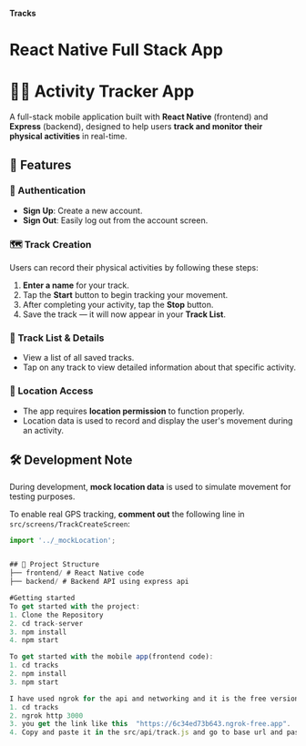 **Tracks**
# React Native Full Stack App

# 🏃‍♂️ Activity Tracker App

A full-stack mobile application built with **React Native** (frontend) and **Express** (backend), designed to help users **track and monitor their physical activities** in real-time.

## 📱 Features

### 🔐 Authentication
- **Sign Up**: Create a new account.
- **Sign Out**: Easily log out from the account screen.

### 🗺️ Track Creation
Users can record their physical activities by following these steps:
1. **Enter a name** for your track.
2. Tap the **Start** button to begin tracking your movement.
3. After completing your activity, tap the **Stop** button.
4. Save the track — it will now appear in your **Track List**.

### 📂 Track List & Details
- View a list of all saved tracks.
- Tap on any track to view detailed information about that specific activity.

### 📍 Location Access
- The app requires **location permission** to function properly.
- Location data is used to record and display the user's movement during an activity.

## 🛠️ Development Note

During development, **mock location data** is used to simulate movement for testing purposes.

To enable real GPS tracking, **comment out** the following line in `src/screens/TrackCreateScreen`:

```js
import '../_mockLocation';


## 🔧 Project Structure
├── frontend/ # React Native code
├── backend/ # Backend API using express api

#Getting started
To get started with the project:
1. Clone the Repository
2. cd track-server
3. npm install
4. npm start

To get started with the mobile app(frontend code):
1. cd tracks
2. npm install
3. npm start

I have used ngrok for the api and networking and it is the free version so a small change you need to do:
1. cd tracks
2. ngrok http 3000
3. you get the link like this  "https://6c34ed73b643.ngrok-free.app".
4. Copy and paste it in the src/api/track.js and go to base url and paste it there in between "".
